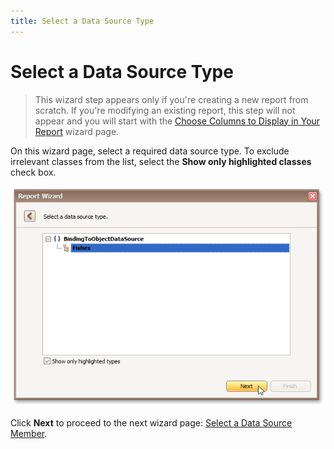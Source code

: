 ```yaml
---
title: Select a Data Source Type
---
```

# Select a Data Source Type
> This wizard step appears only if you're creating a new report from scratch. If you're modifying an existing report, this step will not appear and you will start with the [Choose Columns to Display in Your Report](../../../../../../../interface-elements-for-desktop/articles/report-designer/report-designer-for-winforms/report-wizard/data-bound-report/choose-columns-to-display-in-your-report.md) wizard page.

On this wizard page, select a required data source type. To exclude irrelevant classes from the list, select the **Show only highlighted classes** check box.

![RD_ReportWizard_ObjSelectDataSourceType](../../../../../../images/Img122110.png)

Click **Next** to proceed to the next wizard page: [Select a Data Source Member](../../../../../../../interface-elements-for-desktop/articles/report-designer/report-designer-for-winforms/report-wizard/data-bound-report/connect-to-an-object-data-source/select-a-data-source-member.md).